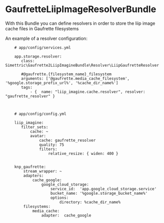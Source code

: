 # GaufretteLiipImageResolverBundle
With this Bundle you can define resolvers in order to store the liip image cache files in Gaufrette filesystems


An example of a resolver configuration:

        # app/config/services.yml
        
        app.storage.resolver:
           class: Simettric\Gaufrette2LiipImagineBundle\Resolver\LiipGaufretteResolver
            
           #@gaufrette.{filesystem_name}_filesystem
           arguments: ['@gaufrette.media_cache_filesystem', '%google.storage_prefix_url%', '%cache_dir_name%']
           tags:
               - {  name: "liip_imagine.cache.resolver", resolver: "gaufrette_resolver" }
        
        
        
        # app/config/config.yml
        
        liip_imagine:
           filter_sets:
               cache: ~
               avatar:
                   cache: gaufrette_resolver
                   quality: 75
                   filters:
                       relative_resize: { widen: 400 }
                       
                       
        knp_gaufrette:
            stream_wrapper: ~
            adapters:
                cache_google:
                    google_cloud_storage:
                        service_id:  'app.google_cloud_storage.service'
                        bucket_name: '%google.storage_bucket_name%'
                        options:
                            directory: %cache_dir_name%
            filesystems:
                media_cache:
                    adapter:  cache_google